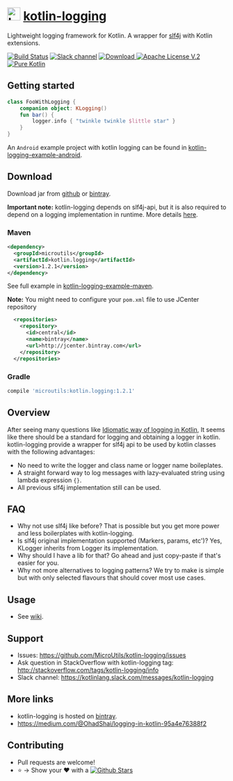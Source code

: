 # <img height="30" width="30" alt="kotlin-logging" src="https://raw.githubusercontent.com/MicroUtils/kotlin-logging/master/images/kotlin-logging.png"> [kotlin-logging](https://github.com/MicroUtils/kotlin-logging)

Lightweight logging framework for Kotlin.
A wrapper for [slf4j](http://www.slf4j.org/) with Kotlin extensions.

[![Build Status](https://travis-ci.org/MicroUtils/kotlin-logging.png?branch=master)](https://travis-ci.org/MicroUtils/kotlin-logging)
[![Slack channel](https://img.shields.io/badge/Chat-Slack-blue.svg)](https://kotlinlang.slack.com/messages/kotlin-logging/)
[ ![Download](https://api.bintray.com/packages/microutils/kotlin.logging/kotlin-logging/images/download.svg) ](https://bintray.com/microutils/kotlin.logging/kotlin-logging/_latestVersion)
[![Apache License V.2](https://img.shields.io/badge/license-Apache%20V.2-blue.svg)](https://github.com/MicroUtils/kotlin-logging/blob/master/LICENSE)
[![Pure Kotlin](https://img.shields.io/badge/100%25-kotlin-blue.svg)](https://kotlinlang.org/)

## Getting started
 
```Kotlin
class FooWithLogging {
    companion object: KLogging()
    fun bar() {
        logger.info { "twinkle twinkle $little star" }
    }
}
```

An `Android` example project with kotlin logging can be found in [kotlin-logging-example-android](https://github.com/MicroUtils/kotlin-logging-example-android).

## Download

Download jar from [github](https://github.com/MicroUtils/kotlin-logging/releases/latest) or [bintray](https://dl.bintray.com/microutils/kotlin.logging/microutils/kotlin.logging/).

**Important note:** kotlin-logging depends on slf4j-api, but it is also required to depend on a logging implementation in runtime. More details [here](http://saltnlight5.blogspot.co.il/2013/08/how-to-configure-slf4j-with-different.html).

### Maven
```xml
<dependency>
  <groupId>microutils</groupId>
  <artifactId>kotlin.logging</artifactId>
  <version>1.2.1</version>
</dependency>
```
See full example in [kotlin-logging-example-maven](https://github.com/MicroUtils/kotlin-logging-example-maven).  

**Note:** You might need to configure your ```pom.xml``` file to use JCenter repository
```xml
  <repositories>
    <repository>
      <id>central</id>
      <name>bintray</name>
      <url>http://jcenter.bintray.com</url>
    </repository>
  </repositories>
```

### Gradle
```Groovy
compile 'microutils:kotlin.logging:1.2.1'
```


## Overview

After seeing many questions like [Idiomatic way of logging in Kotlin](http://stackoverflow.com/questions/34416869/idiomatic-way-of-logging-in-kotlin), It seems like there should be a standard for logging and obtaining a logger in kotlin. kotlin-logging provide a wrapper for slf4j api to be used by kotlin classes with the following advantages:
  - No need to write the logger and class name or logger name boileplates.
  - A straight forward way to log messages with lazy-evaluated string using lambda expression `{}`.
  - All previous slf4j implementation still can be used.

## FAQ

- Why not use slf4j like before? That is possible but you get more power and less boilerplates with kotlin-logging.
- Is slf4j original implementation supported (Markers, params, etc')? Yes, KLogger inherits from Logger its implementation.
- Why should I have a lib for that? Go ahead and just copy-paste if that's easier for you.
- Why not more alternatives to logging patterns? We try to make is simple but with only selected flavours that should cover most use cases.

## Usage

- See [wiki](https://github.com/MicroUtils/kotlin-logging/wiki).

## Support

- Issues: https://github.com/MicroUtils/kotlin-logging/issues
- Ask question in StackOverflow with kotlin-logging tag: http://stackoverflow.com/tags/kotlin-logging/info
- Slack channel: https://kotlinlang.slack.com/messages/kotlin-logging

## More links

- kotlin-logging is hosted on [bintray](https://bintray.com/microutils/kotlin.logging/kotlin-logging/view).
- https://medium.com/@OhadShai/logging-in-kotlin-95a4e76388f2

## Contributing

- Pull requests are welcome!
- :star: -> Show your :heart: with a [![Github Stars](http://github-svg-buttons.herokuapp.com/star.svg?user=MicroUtils&repo=kotlin-logging)](https://github.com/MicroUtils/kotlin-logging/stargazers)

